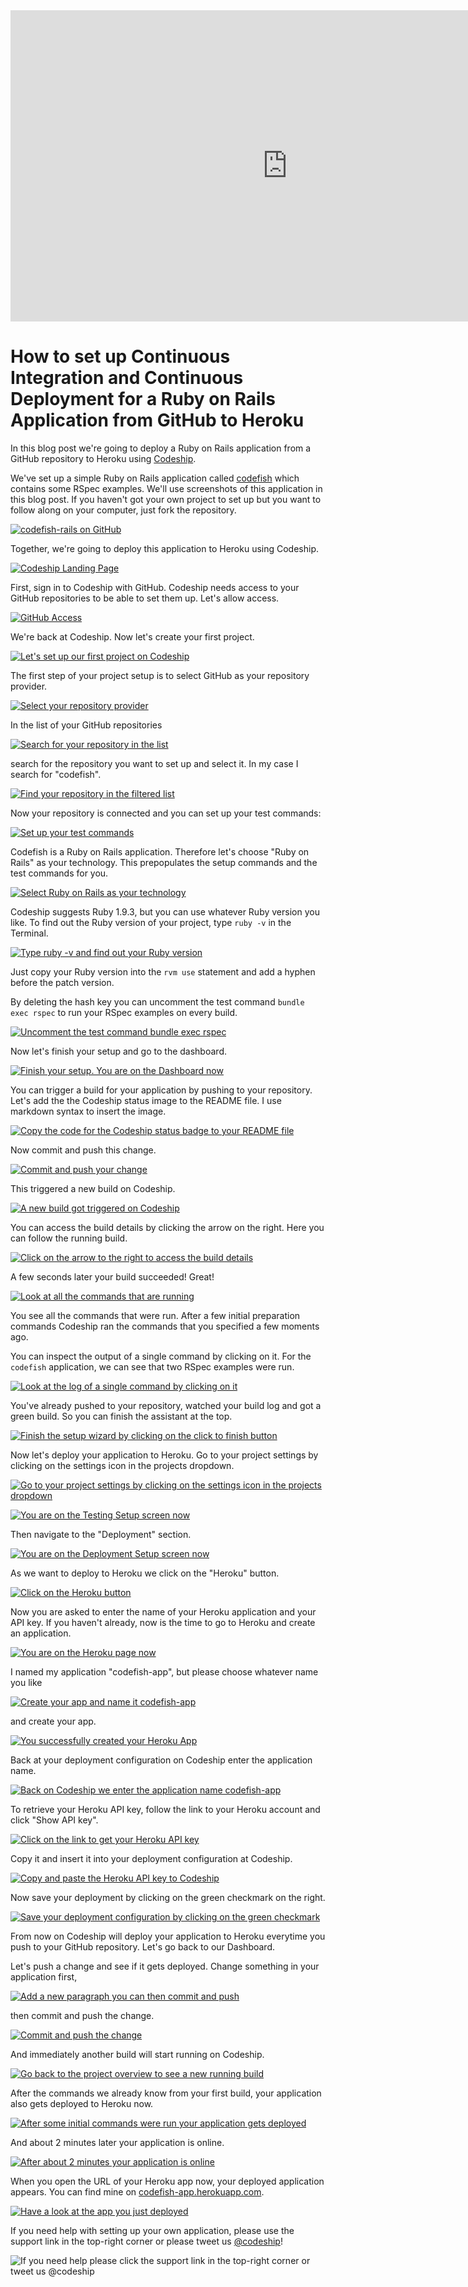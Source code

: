 












<iframe src="http://player.vimeo.com/video/" height="498" width="885" allowfullscreen="" frameborder="0"></iframe>

How to set up Continuous Integration and Continuous Deployment for a Ruby on Rails Application from GitHub to Heroku
======================

In this blog post we're going to deploy a Ruby on Rails application from a GitHub repository to Heroku using [Codeship][codeship].





We've set up a simple Ruby on Rails application called [codefish][codefish-repo] which contains some RSpec examples. We'll use screenshots of this application in this blog post. If you haven't got your own project to set up but you want to follow along on your computer, just fork the repository.

[![codefish-rails on GitHub][screenshot-repository]][screenshot-repository]





Together, we're going to deploy this application to Heroku using Codeship.

[![Codeship Landing Page][screenshot-codefish-landingpage]][screenshot-codefish-landingpage]

First, sign in to Codeship with GitHub. Codeship needs access to your GitHub repositories to be able to set them up. Let's allow access.

[![GitHub Access][screenshot-oauth]][screenshot-oauth]

We're back at Codeship. Now let's create your first project.

[![Let's set up our first project on Codeship][screenshot-codeship-welcome]][screenshot-codeship-welcome]





The first step of your project setup is to select GitHub as your repository provider.

[![Select your repository provider][screenshot-repo-provider-selection]][screenshot-repo-provider-selection]

In the list of your GitHub repositories

[![Search for your repository in the list][screenshot-repo-selection]][screenshot-repo-selection]

search for the repository you want to set up and select it. In my case I search for "codefish".

[![Find your repository in the filtered list][screenshot-repo-selection-filtered]][screenshot-repo-selection-filtered]

Now your repository is connected and you can set up your test commands:

[![Set up your test commands][screenshot-codeship-technology]][screenshot-codeship-technology]

Codefish is a Ruby on Rails application. Therefore let's choose "Ruby on Rails" as your technology. This prepopulates the setup commands and the test commands for you.

[![Select Ruby on Rails as your technology][screenshot-codeship-technology-selected]][screenshot-codeship-technology-selected]





Codeship suggests Ruby 1.9.3, but you can use whatever Ruby version you like. To find out the Ruby version of your project, type `ruby -v` in the Terminal.

[![Type ruby -v and find out your Ruby version][screenshot-technology-version]][screenshot-technology-version]

Just copy your Ruby version into the `rvm use` statement and add a hyphen before the patch version.

By deleting the hash key you can uncomment the test command `bundle exec rspec` to run your RSpec examples on every build.

[![Uncomment the test command `bundle exec rspec`][screenshot-test-commands]][screenshot-test-commands]





Now let's finish your setup and go to the dashboard.

[![Finish your setup. You are on the Dashboard now][screenshot-codeship-dasboard]][screenshot-codeship-dasboard]





You can trigger a build for your application by pushing to your repository. Let's add the the Codeship status image to the README file. I use markdown syntax to insert the image.

[![Copy the code for the Codeship status badge to your README file][screenshot-codeship-readme]][screenshot-codeship-readme]

Now commit and push this change.

[![Commit and push your change][screenshot-codeship-push]][screenshot-codeship-push]

This triggered a new build on Codeship.

[![A new build got triggered on Codeship][screenshot-first-build-running]][screenshot-first-build-running]

You can access the build details by clicking the arrow on the right. Here you can follow the running build.

[![Click on the arrow to the right to access the build details][screenshot-first-build-running-details]][screenshot-first-build-running-details]

A few seconds later your build succeeded! Great!

[![Look at all the commands that are running][screenshot-first-build-finished]][screenshot-first-build-finished]

You see all the commands that were run. After a few initial preparation commands Codeship ran the commands that you specified a few moments ago.





You can inspect the output of a single command by clicking on it. For the `codefish` application, we can see that two RSpec examples were run.

[![Look at the log of a single command by clicking on it][screenshot-build-log]][screenshot-build-log]





You've already pushed to your repository, watched your build log and got a green build. So you can finish the assistant at the top.

[![Finish the setup wizard by clicking on the click to finish button][screenshot-build-without-road-to-success]][screenshot-build-without-road-to-success]





Now let's deploy your application to Heroku. Go to your project settings by clicking on the settings icon in the projects dropdown.

[![Go to your project settings by clicking on the settings icon in the projects dropdown][screenshot-go-to-project-settings]][screenshot-go-to-project-settings]

[![You are on the Testing Setup screen now][screenshot-project-settings]][screenshot-project-settings]

Then navigate to the "Deployment" section.

[![You are on the Deployment Setup screen now][screenshot-deployment-settings]][screenshot-deployment-settings]

As we want to deploy to Heroku we click on the "Heroku" button.

[![Click on the Heroku button][screenshot-new-deployment]][screenshot-new-deployment]





Now you are asked to enter the name of your Heroku application and your API key. If you haven't already, now is the time to go to Heroku and create an application.

[![You are on the Heroku page now][screenshot-heroku-apps]][screenshot-heroku-apps]

I named my application "codefish-app", but please choose whatever name you like

[![Create your app and name it codefish-app][screenshot-create-heroku-app]][screenshot-create-heroku-app]

and create your app.

[![You successfully created your Heroku App][screenshot-heroku-app-created]][screenshot-heroku-app-created]

Back at your deployment configuration on Codeship enter the application name.

[![Back on Codeship we enter the application name codefish-app][screenshot-heroku-deployment-name]][screenshot-heroku-deployment-name]

To retrieve your Heroku API key, follow the link to your Heroku account and click "Show API key".

[![Click on the link to get your Heroku API key][screenshot-show-api-key]][screenshot-show-api-key]

Copy it and insert it into your deployment configuration at Codeship.





[![Copy and paste the Heroku API key to Codeship][screenshot-complete-deployment]][screenshot-complete-deployment]

Now save your deployment by clicking on the green checkmark on the right.

[![Save your deployment configuration by clicking on the green checkmark][screenshot-saved-deployment]][screenshot-saved-deployment]

From now on Codeship will deploy your application to Heroku everytime you push to your GitHub repository.
Let's go back to our Dashboard.





Let's push a change and see if it gets deployed. Change something in your application first,

[![Add a new paragraph you can then commit and push][screenshot-added-paragraph]][screenshot-added-paragraph]

then commit and push the change.

[![Commit and push the change][screenshot-commit-and-push-paragraph]][screenshot-commit-and-push-paragraph]





And immediately another build will start running on Codeship.

[![Go back to the project overview to see a new running build][screenshot-deploy-build-started]][screenshot-deploy-build-started]

After the commands we already know from your first build, your application also gets deployed to Heroku now.

[![After some initial commands were run your application gets deployed][screenshot-build-deployment]][screenshot-build-deployment]

And about 2 minutes later your application is online.

[![After about 2 minutes your application is online][screenshot-build-deployment-complete]][screenshot-build-deployment-complete]





When you open the URL of your Heroku app now, your deployed application appears. You can find mine on [codefish-app.herokuapp.com][codefish-live].

[![Have a look at the app you just deployed][screenshot-deployed-application]][screenshot-deployed-application]

If you need help with setting up your own application, please use the support link in the top-right corner or please tweet us [@codeship][codeship-twitter]!

![If you need help please click the support link in the top-right corner or tweet us @codeship][screenshot-build-deployment-complete]



 [codeship]: https://www.codeship.io/
 [codeship-twitter]: http://www.twitter.com/codeship
 
 [codefish-repo]: https://github.com/codeship-tutorials/codefish-rails
 
 
 [codefish-live]: http://codefish-app.herokuapp.com
 
 [screenshot-repository]: https://raw.githubusercontent.com/codeship/screencast-storyboards/rails-github-heroku/screenshots/github/codefish-rails/repository.png
 [screenshot-codefish-landingpage]: https://raw.githubusercontent.com/codeship/screencast-storyboards/rails-github-heroku/screenshots/codeship-landingpage.png
 [screenshot-oauth]: https://raw.githubusercontent.com/codeship/screencast-storyboards/rails-github-heroku/screenshots/github/oauth.png
 [screenshot-codeship-welcome]: https://raw.githubusercontent.com/codeship/screencast-storyboards/rails-github-heroku/screenshots/codeship-welcome.png
 [screenshot-repo-provider-selection]: https://raw.githubusercontent.com/codeship/screencast-storyboards/rails-github-heroku/screenshots/github/repo-provider-selection.png
 [screenshot-repo-selection]: https://raw.githubusercontent.com/codeship/screencast-storyboards/rails-github-heroku/screenshots/repo-selection.png
 [screenshot-repo-selection-filtered]: https://raw.githubusercontent.com/codeship/screencast-storyboards/rails-github-heroku/screenshots/rails/codefish-rails-selection-filtered.png
 [screenshot-codeship-technology]: https://raw.githubusercontent.com/codeship/screencast-storyboards/rails-github-heroku/screenshots/codeship-technology.png
 [screenshot-codeship-technology-selected]: https://raw.githubusercontent.com/codeship/screencast-storyboards/rails-github-heroku/screenshots/rails/codeship-technology.png
 [screenshot-technology-version]: https://raw.githubusercontent.com/codeship/screencast-storyboards/rails-github-heroku/screenshots/rails/technology-version.png
 [screenshot-test-commands]: https://raw.githubusercontent.com/codeship/screencast-storyboards/rails-github-heroku/screenshots/rails/test-commands.png
 [screenshot-codeship-dasboard]: https://raw.githubusercontent.com/codeship/screencast-storyboards/rails-github-heroku/screenshots/github/codefish-rails/codeship-dashboard.png
 [screenshot-codeship-image]: https://raw.githubusercontent.com/codeship/screencast-storyboards/rails-github-heroku/screenshots/rails/codeship-image.png
 [screenshot-codeship-readme]: https://raw.githubusercontent.com/codeship/screencast-storyboards/rails-github-heroku/screenshots/rails/readme.png
 [screenshot-codeship-push]: https://raw.githubusercontent.com/codeship/screencast-storyboards/rails-github-heroku/screenshots/github/codefish-rails/push.png
 [screenshot-first-build-running]: https://raw.githubusercontent.com/codeship/screencast-storyboards/rails-github-heroku/screenshots/rails/first-build-running.png
 [screenshot-first-build-running-details]: https://raw.githubusercontent.com/codeship/screencast-storyboards/rails-github-heroku/screenshots/github/codefish-rails/first-build-running-details.png
 [screenshot-first-build-finished]: https://raw.githubusercontent.com/codeship/screencast-storyboards/rails-github-heroku/screenshots/github/codefish-rails/first-build-finished.png
 [screenshot-build-log]: https://raw.githubusercontent.com/codeship/screencast-storyboards/rails-github-heroku/screenshots/github/codefish-rails/build-log.png
 [screenshot-build-without-road-to-success]: https://raw.githubusercontent.com/codeship/screencast-storyboards/rails-github-heroku/screenshots/github/codefish-rails/build-without-road-to-success.png
 [screenshot-go-to-project-settings]: https://raw.githubusercontent.com/codeship/screencast-storyboards/rails-github-heroku/screenshots/github/codefish-rails/go-to-project-settings.png
 [screenshot-project-settings]: https://raw.githubusercontent.com/codeship/screencast-storyboards/rails-github-heroku/screenshots/rails/project-settings.png
 [screenshot-deployment-settings]: https://raw.githubusercontent.com/codeship/screencast-storyboards/rails-github-heroku/screenshots/rails/deployment-settings.png
 [screenshot-new-deployment]: https://raw.githubusercontent.com/codeship/screencast-storyboards/rails-github-heroku/screenshots/rails/heroku/new-deployment.png
 [screenshot-heroku-apps]: https://raw.githubusercontent.com/codeship/screencast-storyboards/rails-github-heroku/screenshots/heroku/heroku-apps.png
 [screenshot-create-heroku-app]: https://raw.githubusercontent.com/codeship/screencast-storyboards/rails-github-heroku/screenshots/heroku/create-heroku-app.png
 [screenshot-heroku-app-created]: https://raw.githubusercontent.com/codeship/screencast-storyboards/rails-github-heroku/screenshots/heroku/heroku-app-created.png
 [screenshot-heroku-deployment-name]: https://raw.githubusercontent.com/codeship/screencast-storyboards/rails-github-heroku/screenshots/rails/heroku/heroku-deployment-name.png
 [screenshot-show-api-key]: https://raw.githubusercontent.com/codeship/screencast-storyboards/rails-github-heroku/screenshots/heroku/show-api-key.png
 [screenshot-complete-deployment]: https://raw.githubusercontent.com/codeship/screencast-storyboards/rails-github-heroku/screenshots/rails/heroku/complete-deployment.png
 [screenshot-saved-deployment]: https://raw.githubusercontent.com/codeship/screencast-storyboards/rails-github-heroku/screenshots/rails/heroku/saved-deployment.png
 [screenshot-added-paragraph]: https://raw.githubusercontent.com/codeship/screencast-storyboards/rails-github-heroku/screenshots/rails/added-paragraph.png
 [screenshot-commit-and-push-paragraph]: https://raw.githubusercontent.com/codeship/screencast-storyboards/rails-github-heroku/screenshots/github/codefish-rails/commit-and-push-paragraph.png
 [screenshot-deploy-build-started]: https://raw.githubusercontent.com/codeship/screencast-storyboards/rails-github-heroku/screenshots/rails/heroku/deploy-build-started.png
 [screenshot-build-deployment]: https://raw.githubusercontent.com/codeship/screencast-storyboards/rails-github-heroku/screenshots/rails/heroku/build-deployment.png
 [screenshot-build-deployment-complete]: https://raw.githubusercontent.com/codeship/screencast-storyboards/rails-github-heroku/screenshots/rails/heroku/build-deployment-complete.png
 [screenshot-deployed-application]: https://raw.githubusercontent.com/codeship/screencast-storyboards/rails-github-heroku/screenshots/rails/heroku/deployed-application.png
 [screenshot-select-post-hook]: https://raw.githubusercontent.com/codeship/screencast-storyboards/rails-github-heroku/screenshots/github/codefish-rails/select-post-hook.png
 [screenshot-paste-hook-url]: https://raw.githubusercontent.com/codeship/screencast-storyboards/rails-github-heroku/screenshots/github/codefish-rails/paste-hook-url.png
 [screenshot-hook-added]: https://raw.githubusercontent.com/codeship/screencast-storyboards/rails-github-heroku/screenshots/github/codefish-rails/hook-added.png
 [screenshot-deployment-username]: https://raw.githubusercontent.com/codeship/screencast-storyboards/rails-github-heroku/screenshots/rails/heroku/username.png
 [screenshot-create-deployment-token]: https://raw.githubusercontent.com/codeship/screencast-storyboards/rails-github-heroku/screenshots/rails/heroku/create-token.png
 [screenshot-add-deployment-config]: https://raw.githubusercontent.com/codeship/screencast-storyboards/rails-github-heroku/screenshots/heroku/add-config.png
 [screenshot-commit-and-push-deployment-config]: https://raw.githubusercontent.com/codeship/screencast-storyboards/rails-github-heroku/screenshots/github/codefish-rails/heroku/commit-and-push-deployment-config.png
 [screenshot-dotcloud-api-key]: https://raw.githubusercontent.com/codeship/screencast-storyboards/rails-github-heroku/screenshots/heroku/api-key.png
 [screenshot-dotcloud-deployment-api-key]: https://raw.githubusercontent.com/codeship/screencast-storyboards/rails-github-heroku/screenshots/rails/heroku/deployment-api-key.png
 [screenshot-dotcloud-yml]: https://raw.githubusercontent.com/codeship/screencast-storyboards/rails-github-heroku/screenshots/rails/heroku/dotcloud-yml.png
 [screenshot-dotcloud-wsgi-py]: https://raw.githubusercontent.com/codeship/screencast-storyboards/rails-github-heroku/screenshots/rails/heroku/wsgi-py.png
 [screenshot-deployment-documentation-page]: https://raw.githubusercontent.com/codeship/screencast-storyboards/rails-github-heroku/screenshots/rails/heroku/documentation-page.png
 [screenshot-empty-deployment]: https://raw.githubusercontent.com/codeship/screencast-storyboards/rails-github-heroku/screenshots/rails/heroku/empty-deployment.png
 [screenshot-deployment-home-page]: https://raw.githubusercontent.com/codeship/screencast-storyboards/rails-github-heroku/screenshots/heroku/home-page.png
 [screenshot-new-deployment-app]: https://raw.githubusercontent.com/codeship/screencast-storyboards/rails-github-heroku/screenshots/rails/heroku/new-deployment-app.png
 [screenshot-deployment-oauth]: https://raw.githubusercontent.com/codeship/screencast-storyboards/rails-github-heroku/screenshots/heroku/oauth.png
 [screenshot-app-yml]: https://raw.githubusercontent.com/codeship/screencast-storyboards/rails-github-heroku/screenshots/rails/heroku/app-yml.png
 [screenshot-install-tool]: https://raw.githubusercontent.com/codeship/screencast-storyboards/rails-github-heroku/screenshots/heroku/install-tool.png
 [screenshot-sign-in-to-deployment]: https://raw.githubusercontent.com/codeship/screencast-storyboards/rails-github-heroku/screenshots/heroku/sign-in-to-deployment.png
 [screenshot-create-api-token]: https://raw.githubusercontent.com/codeship/screencast-storyboards/rails-github-heroku/screenshots/heroku/create-api-token.png
 [screenshot-insert-api-token]: https://raw.githubusercontent.com/codeship/screencast-storyboards/rails-github-heroku/screenshots/heroku/insert-api-token.png
 [screenshot-look-up-url]: https://raw.githubusercontent.com/codeship/screencast-storyboards/rails-github-heroku/screenshots/heroku/look-up-url.png

